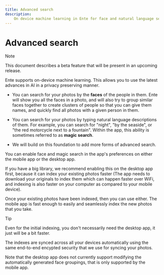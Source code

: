```yaml
---
title: Advanced search
description:
    On device machine learning in Ente for face and natural language search
---
```


# Advanced search

> [!NOTE]
>
> This document describes a beta feature that will be present in an upcoming
> release.

Ente supports on-device machine learning. This allows you to use the latest
advances in AI in a privacy preserving manner.

-   You can search for your photos by the **faces** of the people in them. Ente
    will show you all the faces in a photo, and will also try to group similar
    faces together to create clusters of people so that you can give them names,
    and quickly find all photos with a given person in them.

-   You can search for your photos by typing natural language descriptions of
    them. For example, you can search for "night", "by the seaside", or "the red
    motorcycle next to a fountain". Within the app, this ability is sometimes
    referred to as **magic search**.

-   We will build on this foundation to add more forms of advanced search.

You can enable face and magic search in the app's preferences on either the
mobile app or the desktop app.

If you have a big library, we recommend enabling this on the desktop app first,
because it can index your existing photos faster (The app needs to download your
originals to index them which can happen faster over WiFi, and indexing is also
faster on your computer as compared to your mobile device).

Once your existing photos have been indexed, then you can use either. The mobile
app is fast enough to easily and seamlessly index the new photos that you take.

> [!TIP]
>
> Even for the initial indexing, you don't necessarily need the desktop app, it
> just will be a bit faster.

The indexes are synced across all your devices automatically using the same
end-to-end encypted security that we use for syncing your photos.

Note that the desktop app does not currently support modifying the automatically
generated face groupings, that is only supported by the mobile app.
